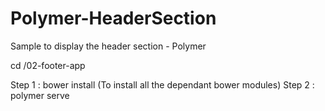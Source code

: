 # Polymer-HeaderSection
Sample to display the header section - Polymer

cd /02-footer-app

Step 1 :     bower install  (To install all the dependant bower modules)
Step 2 :     polymer serve
